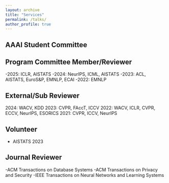 ```yaml
---
layout: archive
title: "Services"
permalink: /talks/
author_profile: true
---
```


## AAAI Student Committee

## Program Committee Member/Reviewer
-2025: ICLR, AISTATS
-2024: NeurIPS, ICML, AISTATS 
-2023: ACL, AISTATS, EuroS&P, EMNLP, ECAI
-2022: EMNLP

## External/Sub Reviewer
2024: WACV, KDD
2023: CVPR, FAccT, ICCV
2022: WACV, ICLR, CVPR, ECCV, NeurIPS, ESORICS
2021: CVPR, ICCV, NeurIPS

## Volunteer
- AISTATS 2023

## Journal Reviewer
-ACM Transactions on Database Systems
-ACM Transactions on Privacy and Security
-IEEE Transactions on Neural Networks and Learning Systems
